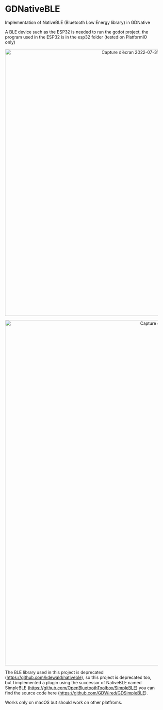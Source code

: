 # GDNativeBLE
Implementation of NativeBLE (Bluetooth Low Energy library) in GDNative

A BLE device such as the ESP32 is needed to run the godot project, the program used in the ESP32 is in the esp32 folder (tested on PlatformIO only)

<p align="center">
<img width="878" alt="Capture d’écran 2022-07-31 à 13 49 17" src="https://user-images.githubusercontent.com/4105962/182024899-30289169-b6d7-462b-afdc-dc7a5456330d.png">
</p>

<p align="center">
<img width="1136" alt="Capture d’écran 2022-07-31 à 14 48 30" src="https://user-images.githubusercontent.com/4105962/182027330-37b8f229-32fa-4774-bfb2-2f45151ab63e.png">
</p>


The BLE library used in this project is deprecated (https://github.com/kdewald/nativeble), so this project is deprecated too, but I implemented a plugin using the successor of NativeBLE named SimpleBLE (https://github.com/OpenBluetoothToolbox/SimpleBLE) you can find the source code here (https://github.com/GDWired/GDSimpleBLE).

Works only on macOS but should work on other platfroms.
